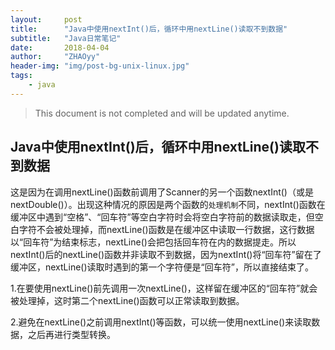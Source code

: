 ```yaml
---
layout:     post
title:      "Java中使用nextInt()后，循环中用nextLine()读取不到数据"
subtitle:   "Java日常笔记"
date:       2018-04-04
author:     "ZHAOyy"
header-img: "img/post-bg-unix-linux.jpg"
tags:
    - java
---
```


> This document is not completed and will be updated anytime.


## Java中使用nextInt()后，循环中用nextLine()读取不到数据

这是因为在调用nextLine()函数前调用了Scanner的另一个函数nextInt()（或是nextDouble()）。出现这种情况的原因是两个函数的`处理机制`不同，nextInt()函数在缓冲区中遇到“空格”、“回车符”等空白字符时会将空白字符前的数据读取走，但空白字符不会被处理掉，而nextLine()函数是在缓冲区中读取一行数据，这行数据以“回车符”为结束标志，nextLine()会把包括回车符在内的数据提走。所以nextInt()后的nextLine()函数并非读取不到数据，因为nextInt()将“回车符”留在了缓冲区，nextLine()读取时遇到的第一个字符便是“回车符”，所以直接结束了。

1.在要使用nextLine()前先调用一次nextLine()，这样留在缓冲区的“回车符”就会被处理掉，这时第二个nextLine()函数可以正常读取到数据。

2.避免在nextLine()之前调用nextInt()等函数，可以统一使用nextLine()来读取数据，之后再进行类型转换。


